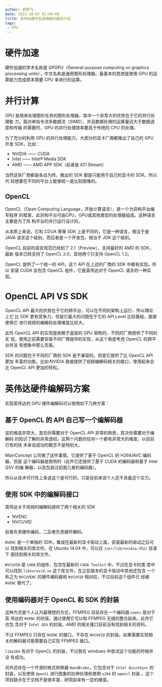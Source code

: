 ```yaml
---
author: 郭荣飞
date: 2015-10-07 01:00:00
title: 英伟达硬件加速编解码器的介绍
tags:
 - GPU
---
```


# 硬件加速

硬件加速的学术名称是 GPGPU（General-purpose computing on graphics
processing units），中文名称是通用图形处理器。最基本的思想是使用 GPU 的运
算能力完成原本需要 CPU 来进行的运算。

<!--more-->

# 并行计算

GPU 是用来处理图形任务的图形处理器，其中一个非常大的优势在于它的并行处理能
力。面对单指令流多数据流（SIMD），并且数据处理的运算量远大于数据调度和传输
的需要时，GPU 的并行处理效率要高于传统的 CPU 的处理。

为了充分的利用 GPU 的并行处理能力，大部分的显卡厂商都推出了自己的 GPU 开发
SDK，比如：

- NVIDIA —— CUDA
- Intel —— Intel® Media SDK
- AMD —— AMD APP SDK（前身是 ATI Stream）

当然这些厂商都是各自为阵，推出的 SDK 都是只能用于自己的显卡的 SDK，所以代
码想要在不同的平台上能够统一是比较困难的。

## OpenCL

OpenCL（Open Computing Language，开放计算语言），是一个为异构平台编写程序
的框架，此异构平台可由CPU，GPU或其他类型的处理器组成。这种语言主要是为了异
构平台的并行运行设计的。

从本质上来说，它和 CDUA 等等 SDK 上是不同的，它是一种语言，相当于是 JAVA
语言这个级别，而后者是一个开发包，相当于 JDK 这个级别。

OpenCL 目前的语言规范已经到了 2.1（Preview），支持最好的 AMD 的 SDK，最新
版本已经支持了 OpenCL 2.0，其他两个只支持 OpenCL 1.2。

OpenCL 提供了一个统一的 API，这个 API 在上述的厂商的 SDK 中都有实现。所以
安装 CUDA 会包含 OpenCL 组件，它是英伟达对于 OpenCL 语言的一种实现。

# OpenCL API VS SDK

OpenCL API 最大的优势在于它的跨平台，可以在不同的架构上运行，所以理论上它
比 SDK 更有竞争力。但是它最大的问题在于它的 API Level 比较基础，直接使用它
进行视频的编解码处理难度比较大。

此外 OpenCL API 的实现是依赖于底层的 GPU 架构的，不同的厂商提供了不同的实
现，使用之前需要安装不同厂商提供的实现，从这个角度考虑 OpenCL 的跨平台并没
有想象中那么完美。

SDK 的问题在于不同的厂商的 SDK 是不兼容的。但是它提供了比 OpenCL API 更加
丰富的功能，比如 NVIDIA 直接提供了视频编解码相关的接口，使用起来会比
OpenCL API 更加的轻松。

# 英伟达硬件编解码方案

实现英伟达的 GPU 硬件编解码可以使用如下几种方案：

## 基于 OpenCL 的 API 自己写一个编解码器

这的难度非常大，首先你需要对于 OpenCL API 非常的熟悉，其次你需要对于编解码
的知识了解的非常透彻。这两个问题的任何一个都有非常大的难度，以目前已有的技
术来说成功的概念不是特别大。

MainConcept 公司做了这件事情，它提供了基于 OpenCL 的 H264/AVC 编码器，但是
这个编码器是商用的（此外它还提供了基于 CUDA 的编码器和基于 Intel QSV 的编
解器，以及包装过前面几者的编码器）。

所以从技术可行性上来说这个是可行的，只是目前来说个人还不具备这个实力。

## 使用 SDK 中的编解码接口

英伟达关于视频的编解码提供了两个相关的 SDK

- NVENC
- NVCUVID

前者负责硬件编码，二后者负责硬件解码。

`NVENC` 是一个单独的 SDK，集成在最新的显卡驱动上面，安装最新的驱动之后可以
找到相关的库文件。在 Ubuntu 14.04 中，可以在 `/usr/lib/nvidia-352/` 目录下
面找到相关的库文件。

`NVCUVID` 是 `CUDA` 的组件，包含在最新的 `CUDA Toolkit` 中。不过在显卡的类
库中可以找到 `libnvcuvid.so` 这个库文件。在之前版本的显卡驱动中其他还包含
一个称之为 `NVCUVENC` 的硬件编码器和 `NVCUVID` 相对应，不过目前这个组件已
经被 `NVENC` 替代了。

## 使用编码器对于 OpenCL 和 SDK 的封装

这种方式是个人认为最理想的方式，FFMPEG 目前存在一个编码器 `nvenc` 是对于英
伟达的 `NVENC` 的封装，通过使用它可以和 FFMPEG 无缝的整合起来。此外它也包
含对于 `Intel QSV` 的封装。AMD 的相关接口目前没有找到相关的资料。

不过 FFMPEG 只存在 `NVENC` 的接口，不存在 `NVCUVID` 的封装。如果需要实现相
关的解码器可能需要自己实现 FFMPEG 接口。

`libx264` 有对于 OpenCL 的封装，不过我在 windows 中尝试这个功能的时候并没
有成功。

另外还存在一个开源的格式转换器 `HandBrake`，它包含对于 `Intel QuickSync`
的封装，以及使用 `OpenCL` 进行图象的拉伸处理和使用 `x264` 的 `opencl` 封装
。这个项目缺点在于文档不是很丰富，研究起来有一定的难度。

